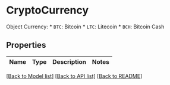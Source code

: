 # CryptoCurrency

Object Currency:   * `BTC`: Bitcoin   * `LTC`: Litecoin   * `BCH`: Bitcoin Cash 
## Properties
Name | Type | Description | Notes
------------ | ------------- | ------------- | -------------

[[Back to Model list]](../README.md#documentation-for-models) [[Back to API list]](../README.md#documentation-for-api-endpoints) [[Back to README]](../README.md)


